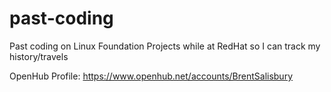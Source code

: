 # past-coding
Past coding on Linux Foundation Projects while at RedHat so I can track my history/travels

OpenHub Profile: https://www.openhub.net/accounts/BrentSalisbury
